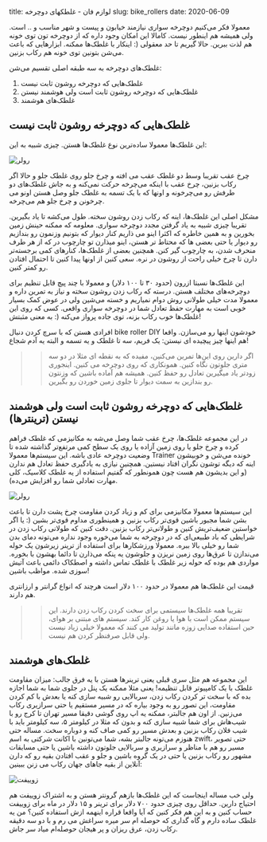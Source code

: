 title: لوازم فان - غلطکهای دوچرخه
slug: bike_rollers
date: 2020-06-09


معمولا فکر می‌کنیم دوچرخه سواری نیازمند خیابون و پیست و شهر مناسب و .. است. ولی همیشه هم اینطور نیست. کامالا این امکان وجود داره که از دوچرخه تون توی خونه هم لذت ببرین. حالا گیریم تا حد معقولی (: اینکار با غلطک‌ها ممکنه. ابزارهایی که باعث می‌شن بتونین توی خونه هم رکاب بزنین.

غلطک‌های دوچرخه به سه طبقه اصلی تقسیم می‌شن:

1. غلطک‌هایی که دوچرخه روشون ثابت نیست
2. غلطک‌هایی که دوچرخه روشون ثابت است ولی هوشمند نیستن
3. غلطک‌های هوشمند


## غلطک‌هایی که دوچرخه روشون ثابت نیست

‎این غلطک‌ها معمولا ساده‌ترین نوع غلطک‌ها هستن. چیزی شبیه به این:

![رولر]({filename}/images/bikeroller.jpg)

‎چرخ عقب تقریبا وسط دو غلطک عقب می افته و چرخ جلو روی غلطک جلو و حالا اگر رکاب بزنین، چرخ عقب با اینکه می‌چرخه حرکت نمی‌کنه و به جاش غلطک‌های دو طرفش رو می‌چرخونه و اونها که با یک تسمه به غلطک جلو وصل هستن اونو می چرخونن و چرخ جلو هم می‌چرخه. 

مشکل اصلی این غلطک‌ها، اینه که رکاب زدن روشون سخته. طول می‌کشه تا یاد بگیرین. تقریبا چیزی شبیه به یاد گرفتن مجدد دوچرخه سواری. معلومه که ممکنه حینش زمین بخورین و به همین خاطره که اکثرا اینو می ذاریم کنار دیوار که بتونیم وزنمون رو بندازیم رو دیوار یا حتی بعضی ها که محتاط تر هستن، اینو میذارن تو چارچوب در که از هر طرف منحرف شدن، به چارچوب گیر کنن. همچنین بعضی از غلطک‌ها، کنارهای کمی برجسته‌تر دارن تا چرخ خیلی راحت از روشون در نره. سعی کنین از اونها پیدا کنین تا احتمال افتادن رو کمتر کنین. 

این غلطک‌ها نسبتا ازرون (حدود ۳۰ تا ۱۰۰ دلار) و معمولا با چند پیچ قابل تنظیم برای دوچرخه‌های مختلف هستن. درسته که رکاب زدن روشون سخته و نیاز به تمرین داره و معمولا مدت خیلی طولانی روش دوام نمیاریم و خسته می‌شین ولی در عوض کمک بسیار خوبی است به مهارت حفظ تعادل شما در دوچرخه سواری واقعی. کسی که روی این غلطک‌ها خوب رکاب بزنه، توی جاده پرواز می‌کنه (: به معنی مثبتش!

افرادی هستن که با سرچ کردن دنبال bike roller DIY خودشون اینها رو می‌سازن. واقعا هم اینها چیز پیچیده ای نیستن: یک فریم، سه تا غلطک و یه تسمه و البته یه آدم شجاع!

>> اگر دارین روی این‌ها تمرین می‌کنین، مفیده که به نقطه ای مثلا در دو سه متری جلوتون نگاه کنین. همونکاری که روی دوچرخه می کنین. اینجوری زودتر یاد میگیرین تعادل رو حفظ کنین. همیشه هم آماده باشین که وزنتون رو بندازین به سمت دیوار تا جلوی زمین خوردن رو بگیرین.

## غلطک‌هایی که دوچرخه روشون ثابت است ولی هوشمند نیستن (ترینترها)
‎در این مجموعه غلطک‌ها، چرخ عقب شما وصل می‌شه به مکانیزمی که غلطک فراهم کرده و چرخ جلو یا روی زمین آزاده یا روی یک سطح کمی مرتفع‌تر گذاشته شده تا وضعیت دوچرخه عادی باشه. این سیستم‌ها معمولا Trainer خونده می‌شن و خوبیشون اینه که دیگه توشون نگران افتاد نیستین. همچنین نیازی به یادگیری حفظ تعادل هم ندارن (و این بدیشون هم هست چون همونطور که گفتیم استفاده از یه غلطک کلاسیک، کلی مهارت تعادلی شما رو افزایش می‌ده). 


![رولر]({filename}/images/trainer.jpg)

این سیستم‌ها معمولا مکانیزمی برای کم و زیاد کردن مقاومت چرخ پشت دارن تا باعث بشن شما مجبور باشین قوی‌تر رکاب بزنین و همینطوری مداوم قوی‌تر بشین (: یا اگر خواستین ضعیف‌تریش کنین و طولانی‌تر رکاب بزنین. دقت کنین که طولانی رکاب زدن در شرایطی که باد طبیعی‌ای که در دوچرخه به شما می‌خوره وجود نداره می‌تونه دمای بدن شما رو خیلی بالا ببره. معمولا ورزشکارها برای استفاده از ترینر زیرشون یک حوله می‌ندازن تا عرق‌ها روی زمین نریزن و جلوشون یه پنکه می‌ذارن تا دائما بهشون با بخوره. مواردی هم بوده که حوله زیر غلطک با غلطک تماس داشته و اصطکاک دائمی باعث آتیش سوزی شده. مواظب باشین!

‎قیمت این غلطک‌ها هم معمولا در حدود ۱۰۰ دلار است هرچند که انواع گرانتر و ارزانتری هم دارند. 

>> تقریبا همه غلطک‌ها سیستمی برای سخت کردن رکاب زدن دارند. این سیستم ممکن است با هوا یا روغن کار کند. سیستم های مبتنی بر هوای، حین استفاده صدایی زوزه مانند تولید می کنند که معمولا خیلی زیاد نیست ولی قابل صرفنظر کردن هم نیست.

## غلطک‌های هوشمند

‎این مجموعه هم مثل سری قبلی یعنی ترینرها هستن با یه فرق جالب: میزان مقاومت غلطک با یک کامپیوتر قابل تنظیمه! یعنی مثلا ممکنه یک پنل در جلوی شما به شما اجازه بده که با سخت تر کردن رکاب زدن، سربالایی رو شبیه سازی کنه یا بعدش با کم کردن مقاومت، این تصور رو به وجود بیاره که در مسیر مستقیم یا حتی سرازیری رکاب می‌زنین. از اون هم جالبتر، ممکنه یه اپ روی گوشی دقیقا مسیر تهران تا کرج رو با شیب‌هاش برای شما شبیه سازی کنه و بدون که مثلا در کیلومتر ۵، سه کیلومتر باید با شیب فلان رکاب بزنین و بعدش مسیر رو کمی صاف کنه و دوباره سخت. مساله حتی هنوزم می‌تونه جالبتر بشه، شما می‌تونین با اکانت شرکتی به اسم zwift، حتی تصویر مسیر رو هم با مناظر و سرازیری و سربالایی جلوتون داشته باشین یا حتی مسابقات مشهور رو رکاب بزنین یا حتی در یک گروه باشین و جلو و عقب افتادن بقیه رو که دارن آنلاین از بقیه جاهای جهان رکاب می زنن ببینین:

![زوییفت]({filename}/images/zwift.jpg)

‎ولی خب مساله اینجاست که این غلطک‌ها بازهم گرونتر هستن و به اشتراک زوییفت هم احتیاج دارین. حداقل روی چیزی حدود ۷۰۰ دلار برای ترینر و ۱۵ دلار در ماه برای زوییفت حساب کنین و به این هم فکر کنین که آیا واقعا قراره اینهمه ازش استفاده کنین؟ من یه غلطک ساده دارم و گاه گداری که حوصله ‌ام سر میره سراغش می رم و با دو سه دقیقه رکاب زدن، عرق ریزان و پر هیجان حوصله‌ام میاد سر جاش.
